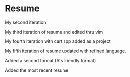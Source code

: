 # Resume

My second iteration

My third iteration of resume and edited thru vim

My fourth iteration with cart app added as a project

My fifth iteration of resume updated with refined language.

Added a second format (Ats friendly format) 

Added the most recent resume 
